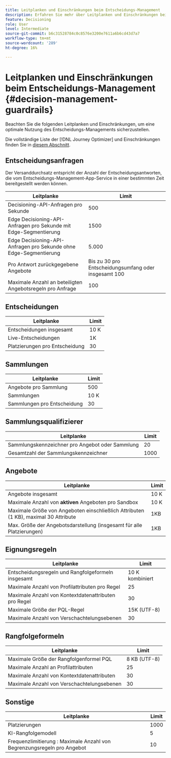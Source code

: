 ```yaml
---
title: Leitplanken und Einschränkungen beim Entscheidungs-Management
description: Erfahren Sie mehr über Leitplanken und Einschränkungen beim Entscheidungs-Management.
feature: Decisioning
role: User
level: Intermediate
source-git-commit: b6c31528784c0c8576e3200e7611a6b6cd43d7a7
workflow-type: tm+mt
source-wordcount: '289'
ht-degree: 16%

---
```



# Leitplanken und Einschränkungen beim Entscheidungs-Management {#decision-management-guardrails}

Beachten Sie die folgenden Leitplanken und Einschränkungen, um eine optimale Nutzung des Entscheidungs-Managements sicherzustellen.

Die vollständige Liste der [!DNL Journey Optimizer] und Einschränkungen finden Sie in [diesem Abschnitt](../start/guardrails.md).

## Entscheidungsanfragen

Der Versanddurchsatz entspricht der Anzahl der Entscheidungsantworten, die vom Entscheidungs-Management-App-Service in einer bestimmten Zeit bereitgestellt werden können.

| Leitplanke | Limit |
| ------- | ------- |
| Decisioning-API-Anfragen pro Sekunde | 500 |
| Edge Decisioning-API-Anfragen pro Sekunde mit Edge-Segmentierung | 1500 |
| Edge Decisioning-API-Anfragen pro Sekunde ohne Edge-Segmentierung | 5.000 |
| Pro Antwort zurückgegebene Angebote | Bis zu 30 pro Entscheidungsumfang oder insgesamt 100 |
| Maximale Anzahl an beteiligten Angebotsregeln pro Anfrage | 100 |

## Entscheidungen

| Leitplanke | Limit |
| ------- | ------- |
| Entscheidungen insgesamt | 10 K |
| Live-Entscheidungen | 1K |
| Platzierungen pro Entscheidung | 30 |

## Sammlungen

| Leitplanke | Limit |
| ------- | ------- |
| Angebote pro Sammlung | 500 |
| Sammlungen | 10 K |
| Sammlungen pro Entscheidung | 30 |

## Sammlungsqualifizierer

| Leitplanke | Limit |
| ------- | ------- |
| Sammlungskennzeichner pro Angebot oder Sammlung | 20 |
| Gesamtzahl der Sammlungskennzeichner | 1000 |

## Angebote

| Leitplanke | Limit |
| ------- | ------- |
| Angebote insgesamt | 10 K |
| Maximale Anzahl von **aktiven** Angeboten pro Sandbox | 10 K |
| Maximale Größe von Angeboten einschließlich Attributen (1 KB), maximal 30 Attribute | 1KB |
| Max. Größe der Angebotsdarstellung (insgesamt für alle Platzierungen) | 1KB |

## Eignungsregeln

| Leitplanke | Limit |
| ------- | ------- |
| Entscheidungsregeln und Rangfolgeformeln insgesamt | 10 K kombiniert |
| Maximale Anzahl von Profilattributen pro Regel | 25 |
| Maximale Anzahl von Kontextdatenattributen pro Regel | 30 |
| Maximale Größe der PQL-Regel | 15K (UTF-8) |
| Maximale Anzahl von Verschachtelungsebenen | 30 |

## Rangfolgeformeln

| Leitplanke | Limit |
| ------- | ------- |
| Maximale Größe der Rangfolgenformel PQL | 8 KB (UTF-8) |
| Maximale Anzahl an Profilattributen | 25 |
| Maximale Anzahl von Kontextdatenattributen | 30 |
| Maximale Anzahl von Verschachtelungsebenen | 30 |

## Sonstige

| Leitplanke | Limit |
| ------- | ------- |
| Platzierungen | 1000 |
| KI-Rangfolgemodell | 5 |
| Frequenzlimitierung : Maximale Anzahl von Begrenzungsregeln pro Angebot | 10 |
